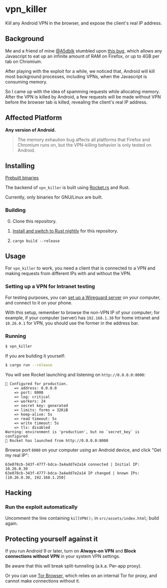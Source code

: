 # vpn_killer

Kill any Android VPN in the browser, and expose the client's real IP address.


## Background

Me and a friend of mine [@A5dblk](https://t.me/A5dblk) stumbled upon [this bug](https://bugzilla.mozilla.org/show_bug.cgi?id=1463833), which allows any Javascript to eat up an infinite amount of RAM on Firefox, or up to 4GB per tab on Chromium.

After playing with the exploit for a while, we noticed that, Android will kill most background processes, including VPNs, when the Javascript is consuming memory.

So I came up with the idea of spamming requests while allocating memory. After the VPN is killed by Android, a few requests will be made without VPN before the browser tab is killed, revealing the client's real IP address.


## Affected Platform

**Any version of Android.**

> The memory exhaution bug affects all platforms that Firefox and Chromium runs on, but the VPN-killing behavior is only tested on Android.


## Installing

[Prebuilt binaries](https://github.com/noarchwastaken/vpn_killer/releases)

The backend of `vpn_killer` is built using [Rocket.rs](https://rocket.rs/) and Rust.

Currently, only binaries for GNU/Linux are built.

### Building

0. Clone this repository.

1. [Install and switch to Rust nightly](https://rocket.rs/v0.4/guide/getting-started/) for this repository.

2. `cargo build --release`


## Usage

For `vpn_killer` to work, you need a client that is connected to a VPN and making requests from different IPs with and without the VPN.

### Setting up a VPN for Intranet testing

For testing purposes, you can [set up a Wireguard server](https://git.zx2c4.com/wireguard-tools/about/src/man/wg-quick.8) on your computer, and connect to it on your phone.

With this setup, remember to browse the non-VPN IP of your computer; for example, if your computer (server) has `192.168.1.30` for home intranet and `10.26.0.1` for VPN, you should use the former in the address bar.

### Running

```sh
$ vpn_killer
```

If you are building it yourself:

```sh
$ cargo run --release
```

You will see Rocket launching and listening on `http://0.0.0.0:8000`:

```
🔧 Configured for production.
    => address: 0.0.0.0
    => port: 8000
    => log: critical
    => workers: 24
    => secret key: generated
    => limits: forms = 32KiB
    => keep-alive: 5s
    => read timeout: 5s
    => write timeout: 5s
    => tls: disabled
Warning: environment is 'production', but no `secret_key` is configured
🚀 Rocket has launched from http://0.0.0.0:8000
```

Browse port `8000` on your computer using an Android device, and click "Get my real IP":

```
63e078cb-343f-4777-bdca-3a4add7e2a14 connected | Initial IP: 10.26.0.30
63e078cb-343f-4777-bdca-3a4add7e2a14 IP changed | known IPs: [10.26.0.30, 192.168.1.250]
```


## Hacking

### Run the exploit automatically

Uncomment the line containing `killVPN();` in `src/assets/index.html`; build again.


## Protecting yourself against it

If you run Android 9 or later, turn on **Always-on VPN** and **Block connections without VPN** in your system VPN settings.

Be aware that this will break split-tunneling (a.k.a. Per-app proxy).

Or you can use [Tor Browser](https://www.torproject.org/), which relies on an internal Tor for proxy, and cannot make connections without it.

